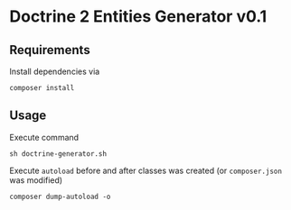 # Doctrine 2 Entities Generator v0.1

## Requirements

Install dependencies via 

```shell
composer install
```

## Usage

Execute command

```shell
sh doctrine-generator.sh
```

Execute `autoload` before and after classes was created (or `composer.json` was modified)

```shell
composer dump-autoload -o
```
